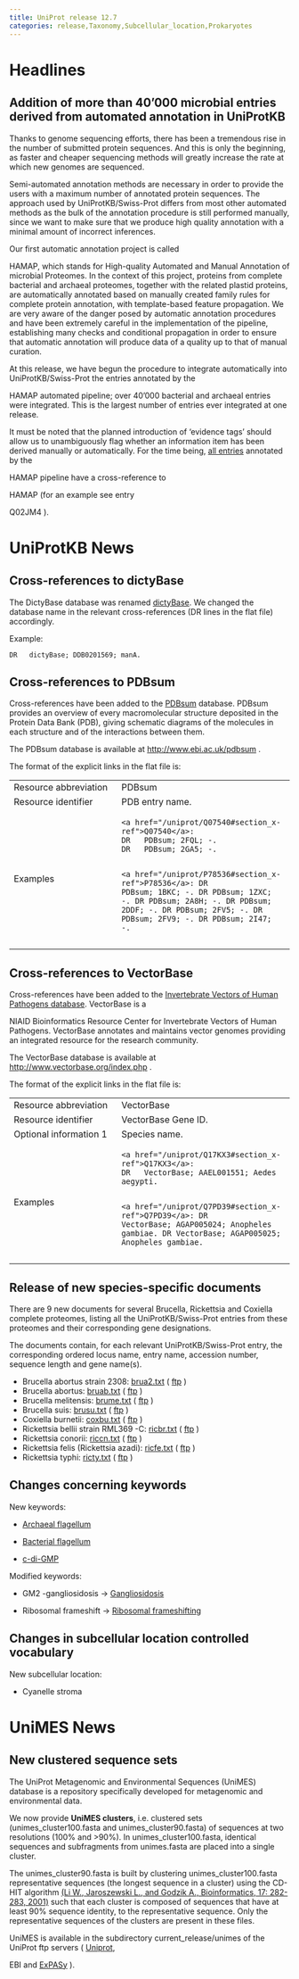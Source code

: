 ```yaml
---
title: UniProt release 12.7
categories: release,Taxonomy,Subcellular_location,Prokaryotes
---
```


# Headlines

## Addition of more than 40’000 microbial entries derived from automated annotation in UniProtKB

Thanks to genome sequencing efforts, there has been a tremendous rise in the number of submitted protein sequences. And this is only the beginning, as faster and cheaper sequencing methods will greatly increase the rate at which new genomes are sequenced.

Semi-automated annotation methods are necessary in order to provide the users with a maximum number of annotated protein sequences. The approach used by UniProtKB/Swiss-Prot differs from most other automated methods as the bulk of the annotation procedure is still performed manually, since we want to make sure that we produce high quality annotation with a minimal amount of incorrect inferences.

Our first automatic annotation project is called

HAMAP, which stands for High-quality Automated and Manual Annotation of microbial Proteomes. In the context of this project, proteins from complete bacterial and archaeal proteomes, together with the related plastid proteins, are automatically annotated based on manually created family rules for complete protein annotation, with template-based feature propagation. We are very aware of the danger posed by automatic annotation procedures and have been extremely careful in the implementation of the pipeline, establishing many checks and conditional propagation in order to ensure that automatic annotation will produce data of a quality up to that of manual curation.

At this release, we have begun the procedure to integrate automatically into UniProtKB/Swiss-Prot the entries annotated by the

HAMAP automated pipeline; over 40’000 bacterial and archaeal entries were integrated. This is the largest number of entries ever integrated at one release.

It must be noted that the planned introduction of ‘evidence tags’ should allow us to unambiguously flag whether an information item has been derived manually or automatically. For the time being, [all entries](http://www.uniprot.org/uniprot/?query=database:hamap) annotated by the

HAMAP pipeline have a cross-reference to

HAMAP (for an example see entry

Q02JM4 ).

# UniProtKB News

## Cross-references to dictyBase

The DictyBase database was renamed [dictyBase](http://dictybase.org/). We changed the database name in the relevant cross-references (DR lines in the flat file) accordingly.

Example:

    DR   dictyBase; DDB0201569; manA.

## Cross-references to PDBsum

Cross-references have been added to the [PDBsum](http://www.ebi.ac.uk/pdbsum) database. PDBsum provides an overview of every macromolecular structure deposited in the Protein Data Bank (PDB), giving schematic diagrams of the molecules in each structure and of the interactions between them.

The PDBsum database is available at <http://www.ebi.ac.uk/pdbsum> .

The format of the explicit links in the flat file is:

<table><colgroup><col style="width: 38%" /><col style="width: 61%" /></colgroup><tbody><tr class="odd"><td>Resource abbreviation</td><td>PDBsum</td></tr><tr class="even"><td>Resource identifier</td><td>PDB entry name.</td></tr><tr class="odd"><td>Examples</td><td><pre><code>&lt;a href=&quot;/uniprot/Q07540#section_x-ref&quot;&gt;Q07540&lt;/a&gt;:
DR   PDBsum; 2FQL; -.
DR   PDBsum; 2GA5; -.

&lt;a href=&quot;/uniprot/P78536#section_x-ref&quot;&gt;P78536&lt;/a&gt;:
DR   PDBsum; 1BKC; -.
DR   PDBsum; 1ZXC; -.
DR   PDBsum; 2A8H; -.
DR   PDBsum; 2DDF; -.
DR   PDBsum; 2FV5; -.
DR   PDBsum; 2FV9; -.
DR   PDBsum; 2I47; -.</code></pre></td></tr></tbody></table>

## Cross-references to VectorBase

Cross-references have been added to the [Invertebrate Vectors of Human Pathogens database](http://www.vectorbase.org/index.php). VectorBase is a

NIAID Bioinformatics Resource Center for Invertebrate Vectors of Human Pathogens. VectorBase annotates and maintains vector genomes providing an integrated resource for the research community.

The VectorBase database is available at <http://www.vectorbase.org/index.php> .

The format of the explicit links in the flat file is:

<table><colgroup><col style="width: 38%" /><col style="width: 61%" /></colgroup><tbody><tr class="odd"><td>Resource abbreviation</td><td>VectorBase</td></tr><tr class="even"><td>Resource identifier</td><td>VectorBase Gene ID.</td></tr><tr class="odd"><td>Optional information 1</td><td>Species name.</td></tr><tr class="even"><td>Examples</td><td><pre><code>&lt;a href=&quot;/uniprot/Q17KX3#section_x-ref&quot;&gt;Q17KX3&lt;/a&gt;:
DR   VectorBase; AAEL001551; Aedes aegypti.

&lt;a href=&quot;/uniprot/Q7PD39#section_x-ref&quot;&gt;Q7PD39&lt;/a&gt;:
DR   VectorBase; AGAP005024; Anopheles gambiae.
DR   VectorBase; AGAP005025; Anopheles gambiae.</code></pre></td></tr></tbody></table>

## Release of new species-specific documents

There are 9 new documents for several Brucella, Rickettsia and Coxiella complete proteomes, listing all the UniProtKB/Swiss-Prot entries from these proteomes and their corresponding gene designations.

The documents contain, for each relevant UniProtKB/Swiss-Prot entry, the corresponding ordered locus name, entry name, accession number, sequence length and gene name(s).

-   Brucella abortus strain 2308: [brua2.txt](http://www.uniprot.org/docs/brua2) ( [ftp](ftp://ftp.uniprot.org/pub/databases/uniprot/knowledgebase/docs/brua2.txt) )
-   Brucella abortus: [bruab.txt](http://www.uniprot.org/docs/bruab) ( [ftp](ftp://ftp.uniprot.org/pub/databases/uniprot/knowledgebase/docs/bruab.txt) )
-   Brucella melitensis: [brume.txt](http://www.uniprot.org/docs/brume) ( [ftp](ftp://ftp.uniprot.org/pub/databases/uniprot/knowledgebase/docs/brume.txt) )
-   Brucella suis: [brusu.txt](http://www.uniprot.org/docs/brusu) ( [ftp](ftp://ftp.uniprot.org/pub/databases/uniprot/knowledgebase/docs/brusu.txt) )
-   Coxiella burnetii: [coxbu.txt](http://www.uniprot.org/docs/coxbu) ( [ftp](ftp://ftp.uniprot.org/pub/databases/uniprot/knowledgebase/docs/coxbu.txt) )
-   Rickettsia bellii strain RML369 -C: [ricbr.txt](http://www.uniprot.org/docs/ricbr) ( [ftp](ftp://ftp.uniprot.org/pub/databases/uniprot/knowledgebase/docs/ricbr.txt) )
-   Rickettsia conorii: [riccn.txt](http://www.uniprot.org/docs/riccn) ( [ftp](ftp://ftp.uniprot.org/pub/databases/uniprot/knowledgebase/docs/riccn.txt) )
-   Rickettsia felis (Rickettsia azadi): [ricfe.txt](http://www.uniprot.org/docs/ricfe) ( [ftp](ftp://ftp.uniprot.org/pub/databases/uniprot/knowledgebase/docs/ricfe.txt) )
-   Rickettsia typhi: [ricty.txt](http://www.uniprot.org/docs/ricty) ( [ftp](ftp://ftp.uniprot.org/pub/databases/uniprot/knowledgebase/docs/ricty.txt) )

## Changes concerning keywords

New keywords:

-   [Archaeal flagellum](http://www.uniprot.org/keywords/KW-0974)

-   [Bacterial flagellum](http://www.uniprot.org/keywords/KW-0975)

-   [c-di-GMP](http://www.uniprot.org/keywords/KW-0973)

Modified keywords:

-   GM2 -gangliosidosis -&gt; [Gangliosidosis](http://www.uniprot.org/keywords/KW-0331)

-   Ribosomal frameshift -&gt; [Ribosomal frameshifting](http://www.uniprot.org/keywords/KW-0688)

## Changes in subcellular location controlled vocabulary

New subcellular location:

-   Cyanelle stroma

# UniMES News

## New clustered sequence sets

The UniProt Metagenomic and Environmental Sequences (UniMES) database is a repository specifically developed for metagenomic and environmental data.

We now provide **UniMES clusters**, i.e. clustered sets (unimes\_cluster100.fasta and unimes\_cluster90.fasta) of sequences at two resolutions (100% and &gt;90%). In unimes\_cluster100.fasta, identical sequences and subfragments from unimes.fasta are placed into a single cluster.

The unimes\_cluster90.fasta is built by clustering unimes\_cluster100.fasta representative sequences (the longest sequence in a cluster) using the CD-HIT algorithm [(Li W., Jaroszewski L., and Godzik A., Bioinformatics, 17: 282-283, 2001)](http://bioinformatics.oxfordjournals.org/cgi/reprint/17/3/282) such that each cluster is composed of sequences that have at least 90% sequence identity, to the representative sequence. Only the representative sequences of the clusters are present in these files.

UniMES is available in the subdirectory current\_release/unimes of the UniProt ftp servers ( [Uniprot](http://www.uniprot.org/ftp.uniprot.org/pub/databases/uniprot),

EBI and [ExPASy](http://www.uniprot.org/ftp.expasy.org/databases/uniprot) ).
